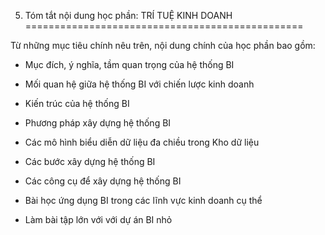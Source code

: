 5. Tóm tắt nội dung học phần: TRÍ TUỆ KINH DOANH
================================================

Từ những mục tiêu chính nêu trên, nội dung chính của học phần bao gồm:

-   Mục đích, ý nghĩa, tầm quan trọng của hệ thống BI

-   Mối quan hệ giữa hệ thống BI với chiến lược kinh doanh

-   Kiến trúc của hệ thống BI

-   Phương pháp xây dựng hệ thống BI

-   Các mô hình biểu diễn dữ liệu đa chiều trong Kho dữ liệu

-   Các bước xây dựng hệ thống BI

-   Các công cụ để xây dựng hệ thống BI

-   Bài học ứng dụng BI trong các lĩnh vực kinh doanh cụ thể

-   Làm bài tập lớn với với dự án BI nhỏ

